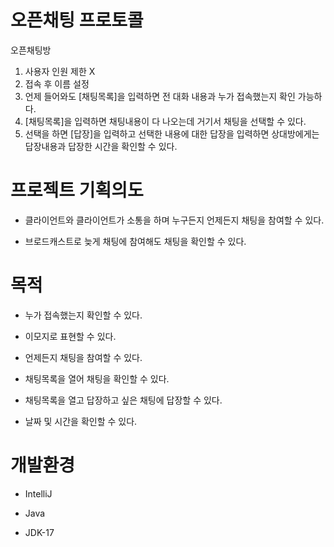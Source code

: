 # 오픈채팅 프로토콜

오픈채팅방 
1. 사용자 인원 제한 X
2. 접속 후 이름 설정
3. 언제 들어와도 [채팅목록]을 입력하면 전 대화 내용과 누가 접속했는지 확인 가능하다.
4. [채팅목록]을 입력하면 채팅내용이 다 나오는데 거기서 채팅을 선택할 수 있다.
5. 선택을 하면 [답장]을 입력하고 선택한 내용에 대한 답장을 입력하면 상대방에게는 답장내용과 답장한 시간을 확인할 수 있다.

# 프로젝트 기획의도

- 클라이언트와 클라이언트가 소통을 하며 누구든지 언제든지 채팅을 참여할 수 있다.

- 브로드캐스트로 늦게 채팅에 참여해도 채팅을 확인할 수 있다.

# 목적

- 누가 접속했는지 확인할 수 있다.

- 이모지로 표현할 수 있다.

- 언제든지 채팅을 참여할 수 있다.

- 채팅목록을 열어 채팅을 확인할 수 있다.

- 채팅목록을 열고 답장하고 싶은 채팅에 답장할 수 있다.

- 날짜 및 시간을 확인할 수 있다.

# 개발환경

- IntelliJ

- Java

- JDK-17
